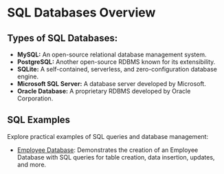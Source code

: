 # SQL Databases Overview

## Types of SQL Databases:

- **MySQL:** An open-source relational database management system.
- **PostgreSQL:** Another open-source RDBMS known for its extensibility.
- **SQLite:** A self-contained, serverless, and zero-configuration database engine.
- **Microsoft SQL Server:** A database server developed by Microsoft.
- **Oracle Database:** A proprietary RDBMS developed by Oracle Corporation.



## SQL Examples

Explore practical examples of SQL queries and database management:

- [Employee Database](../Examples/SQLExample.md): Demonstrates the creation of an Employee Database with SQL queries for table creation, data insertion, updates, and more.